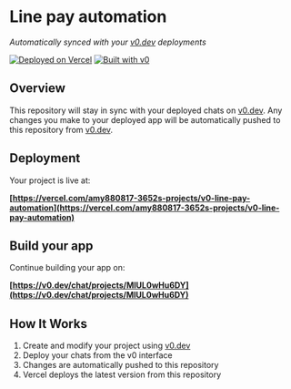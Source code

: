 # Line pay automation

*Automatically synced with your [v0.dev](https://v0.dev) deployments*

[![Deployed on Vercel](https://img.shields.io/badge/Deployed%20on-Vercel-black?style=for-the-badge&logo=vercel)](https://vercel.com/amy880817-3652s-projects/v0-line-pay-automation)
[![Built with v0](https://img.shields.io/badge/Built%20with-v0.dev-black?style=for-the-badge)](https://v0.dev/chat/projects/MlUL0wHu6DY)

## Overview

This repository will stay in sync with your deployed chats on [v0.dev](https://v0.dev).
Any changes you make to your deployed app will be automatically pushed to this repository from [v0.dev](https://v0.dev).

## Deployment

Your project is live at:

**[https://vercel.com/amy880817-3652s-projects/v0-line-pay-automation](https://vercel.com/amy880817-3652s-projects/v0-line-pay-automation)**

## Build your app

Continue building your app on:

**[https://v0.dev/chat/projects/MlUL0wHu6DY](https://v0.dev/chat/projects/MlUL0wHu6DY)**

## How It Works

1. Create and modify your project using [v0.dev](https://v0.dev)
2. Deploy your chats from the v0 interface
3. Changes are automatically pushed to this repository
4. Vercel deploys the latest version from this repository
